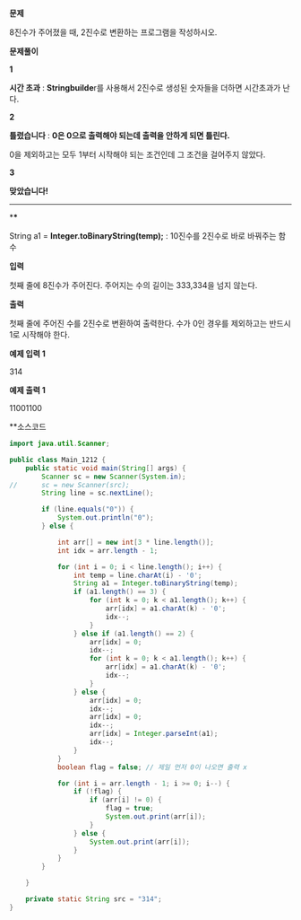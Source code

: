 **문제**

8진수가 주어졌을 때, 2진수로 변환하는 프로그램을 작성하시오.

**문제풀이**

**1**

**시간 초과** : **Stringbuilde**r를 사용해서 2진수로 생성된 숫자들을 더하면 시간초과가 난다.



**2**

**틀렸습니다** : **0은 0으로 출력해야 되는데 출력을 안하게 되면 틀린다.**

0을 제외하고는 모두 1부터 시작해야 되는 조건인데 그 조건을 걸어주지 않았다.



**3**

**맞았습니다!**

****

***\***

String a1 = **Integer.toBinaryString(temp);** : 10진수를 2진수로 바로 바꿔주는 함수

**입력**

첫째 줄에 8진수가 주어진다. 주어지는 수의 길이는 333,334을 넘지 않는다.

**출력**

첫째 줄에 주어진 수를 2진수로 변환하여 출력한다. 수가 0인 경우를 제외하고는 반드시 1로 시작해야 한다.

**예제 입력 1** 

314 

**예제 출력 1** 

11001100

**소스코드

```java
import java.util.Scanner;

public class Main_1212 {
	public static void main(String[] args) {
		Scanner sc = new Scanner(System.in);
//		sc = new Scanner(src);
		String line = sc.nextLine();

		if (line.equals("0")) {
			System.out.println("0");
		} else {

			int arr[] = new int[3 * line.length()];
			int idx = arr.length - 1;

			for (int i = 0; i < line.length(); i++) {
				int temp = line.charAt(i) - '0';
				String a1 = Integer.toBinaryString(temp);
				if (a1.length() == 3) {
					for (int k = 0; k < a1.length(); k++) {
						arr[idx] = a1.charAt(k) - '0';
						idx--;
					}
				} else if (a1.length() == 2) {
					arr[idx] = 0;
					idx--;
					for (int k = 0; k < a1.length(); k++) {
						arr[idx] = a1.charAt(k) - '0';
						idx--;
					}
				} else {
					arr[idx] = 0;
					idx--;
					arr[idx] = 0;
					idx--;
					arr[idx] = Integer.parseInt(a1);
					idx--;
				}
			}
			boolean flag = false; // 제일 먼저 0이 나오면 출력 x

			for (int i = arr.length - 1; i >= 0; i--) {
				if (!flag) {
					if (arr[i] != 0) {
						flag = true;
						System.out.print(arr[i]);
					}
				} else {
					System.out.print(arr[i]);
				}
			}
		}

	}

	private static String src = "314";
}
```

